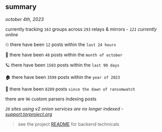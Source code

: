 
## summary
_october 4th, 2023_

currently tracking `163` groups across `293` relays & mirrors - _`121` currently online_

⏲ there have been `12` posts within the `last 24 hours`

🦈 there have been `48` posts within the `month of october`

🪐 there have been `1503` posts within the `last 90 days`

🏚 there have been `3599` posts within the `year of 2023`

🦕 there have been `8289` posts `since the dawn of ransomwatch`

there are `96` custom parsers indexing posts

_`20` sites using v2 onion services are no longer indexed - [support.torproject.org](https://support.torproject.org/onionservices/v2-deprecation/)_

> see the project [README](https://github.com/joshhighet/ransomwatch#ransomwatch--) for backend technicals
